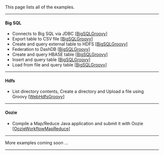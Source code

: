 This page lists all of the examples.

*********************************************************************

#### Big SQL

- Connects to Big SQL via JDBC [[BigSQLGroovy](./BigSQLGroovy/README.md)]
- Export table to CSV file [[BigSQLGroovy](./BigSQLGroovy/README.md])]
- Create and query external table to HDFS [[BigSQLGroovy](./BigSQLGroovy/README.md])]
- Federation to DashDB [[BigSQLGroovy](./BigSQLGroovy/README.md])]
- Create and query HBASE table [[BigSQLGroovy](./BigSQLGroovy/README.md])]
- Insert and query table [[BigSQLGroovy](./BigSQLGroovy/README.md])]
- Load from file and query table [[BigSQLGroovy](./BigSQLGroovy/README.md])]

*********************************************************************

#### Hdfs

- List directory contents, Create a directory and Upload a file using Groovy [[WebHdfsGroovy](./WebHdfsGroovy/README.md)]

*********************************************************************
#### Oozie

- Compile a Map/Reduce Java application and submit it with Oozie [[OozieWorkflowMapReduce](./OozieWorkflowMapReduce/README.md)]

*********************************************************************

More examples coming soon ...

*********************************************************************
